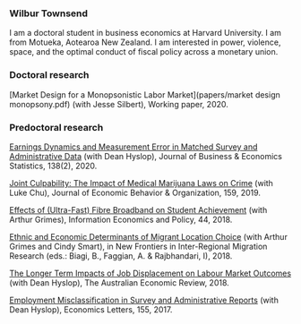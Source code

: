 ### Wilbur Townsend

I am a doctoral student in business economics at Harvard University. I am from Motueka, Aotearoa New Zealand. I am interested in power, violence, space, and the optimal conduct of fiscal policy across a monetary union.

### Doctoral research

[Market Design for a Monopsonistic Labor Market](papers/market design monopsony.pdf)
(with Jesse Silbert), Working paper, 2020.


### Predoctoral research

[Earnings Dynamics and Measurement Error in Matched Survey and Administrative Data](https://www.tandfonline.com/doi/abs/10.1080/07350015.2018.1514308)
(with Dean Hyslop), Journal of Business & Economics Statistics, 138(2), 2020.

[Joint Culpability: The Impact of Medical Marijuana Laws on Crime](https://www.sciencedirect.com/science/article/abs/pii/S016726811830180X) (with Luke Chu), Journal of Economic Behavior & Organization, 159, 2019.

[Effects of (Ultra-Fast) Fibre Broadband on Student Achievement](https://www.sciencedirect.com/science/article/abs/pii/S0167624517301828) (with Arthur Grimes), Information Economics and Policy, 44, 2018.

[Ethnic and Economic Determinants of Migrant Location Choice](https://link.springer.com/chapter/10.1007/978-3-319-75886-2_9) (with Arthur Grimes and Cindy Smart), in New Frontiers in Inter-Regional Migration Research (eds.: Biagi, B., Faggian, A. & Rajbhandari, I), 2018.

[The Longer Term Impacts of Job Displacement on Labour Market Outcomes](https://onlinelibrary.wiley.com/doi/abs/10.1111/1467-8462.12312) (with Dean Hyslop), The Australian Economic Review, 2018.

[Employment Misclassification in Survey and Administrative Reports](https://www.sciencedirect.com/science/article/abs/pii/S0165176517301076) (with Dean Hyslop), Economics Letters, 155, 2017.
